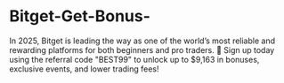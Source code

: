 # Bitget-Get-Bonus-
 In 2025, Bitget is leading the way as one of the world’s most reliable and rewarding platforms for both beginners and pro traders.  🎁 Sign up today using the referral code "BEST99" to unlock up to $9,163 in bonuses, exclusive events, and lower trading fees!

